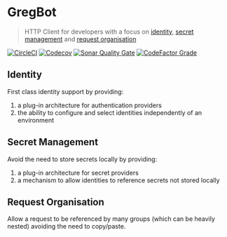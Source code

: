 # GregBot
> HTTP Client for developers with a focus on [identity](#identity), [secret management](#secret-management) and 
> [request organisation](#request-organisation)

[![CircleCI](https://img.shields.io/circleci/build/github/michaelcowan/gregbot/master.svg)](https://dl.circleci.com/status-badge/redirect/gh/michaelcowan/gregbot/tree/master)
[![Codecov](https://img.shields.io/codecov/c/github/michaelcowan/gregbot)](https://codecov.io/github/michaelcowan/gregbot)
[![Sonar Quality Gate](https://img.shields.io/sonar/quality_gate/michaelcowan_gregbot?server=https%3A%2F%2Fsonarcloud.io)](https://sonarcloud.io/project/overview?id=michaelcowan_gregbot)
[![CodeFactor Grade](https://img.shields.io/codefactor/grade/github/michaelcowan/gregbot)](https://www.codefactor.io/repository/github/michaelcowan/gregbot)

## Identity
First class identity support by providing:
1. a plug-in architecture for authentication providers
2. the ability to configure and select identities independently of an environment

## Secret Management
Avoid the need to store secrets locally by providing:
1. a plug-in architecture for secret providers
2. a mechanism to allow identities to reference secrets not stored locally

## Request Organisation
Allow a request to be referenced by many groups (which can be heavily nested) avoiding the need to copy/paste.
